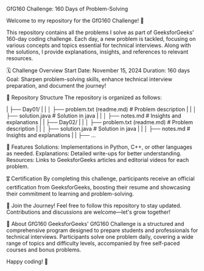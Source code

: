 GfG160 Challenge: 160 Days of Problem-Solving

Welcome to my repository for the GfG160 Challenge! 🎯

This repository contains all the problems I solve as part of GeeksforGeeks' 160-day coding challenge. Each day, a new problem is tackled, focusing on various concepts and topics essential for technical interviews. Along with the solutions, I provide explanations, insights, and references to relevant resources.

🗓️ Challenge Overview
Start Date: November 15, 2024
Duration: 160 days
Goal: Sharpen problem-solving skills, enhance technical interview preparation, and document the journey!

📂 Repository Structure
The repository is organized as follows:

| ├── Day01/ |
| │   ├── problem.txt (readme.md)  # Problem description |
| │   ├── solution.java # Solution in java | 
| │   ├── notes.md  # Insights and explanations |
| ├── Day02/ |
| │   ├── problem.txt (readme.md)  # Problem description |
| │   ├── solution.java # Solution in java | 
| │   ├── notes.md  # Insights and explanations |
| ├── ...  

🚀 Features
Solutions: Implementations in Python, C++, or other languages as needed.
Explanations: Detailed write-ups for better understanding.
Resources: Links to GeeksforGeeks articles and editorial videos for each problem.

🎖️ Certification
By completing this challenge, participants receive an official certification from GeeksforGeeks, boosting their resume and showcasing their commitment to learning and problem-solving.

🌟 Join the Journey!
Feel free to follow this repository to stay updated. Contributions and discussions are welcome—let's grow together!

📌 About GfG160
GeeksforGeeks' GfG160 Challenge is a structured and comprehensive program designed to prepare students and professionals for technical interviews. Participants solve one problem daily, covering a wide range of topics and difficulty levels, accompanied by free self-paced courses and bonus problems.

Happy coding! 🚀
